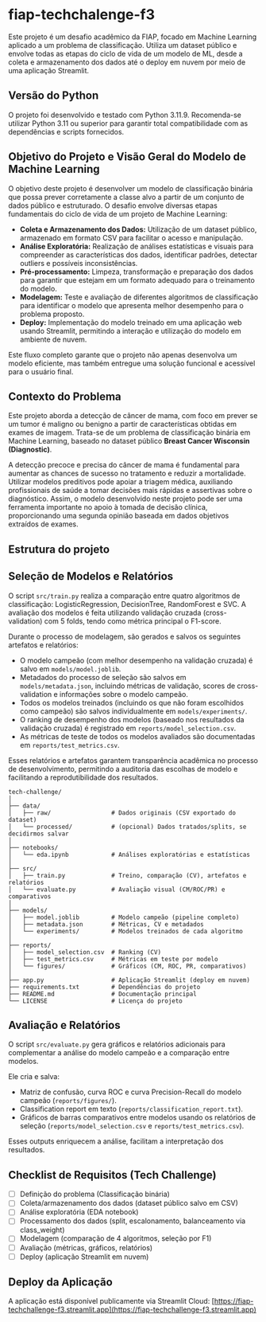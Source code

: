 # fiap-techchalenge-f3


Este projeto é um desafio acadêmico da FIAP, focado em Machine Learning aplicado a um problema de classificação. Utiliza um dataset público e envolve todas as etapas do ciclo de vida de um modelo de ML, desde a coleta e armazenamento dos dados até o deploy em nuvem por meio de uma aplicação Streamlit.

## Versão do Python

O projeto foi desenvolvido e testado com Python 3.11.9. Recomenda-se utilizar Python 3.11 ou superior para garantir total compatibilidade com as dependências e scripts fornecidos.

## Objetivo do Projeto e Visão Geral do Modelo de Machine Learning

O objetivo deste projeto é desenvolver um modelo de classificação binária que possa prever corretamente a classe alvo a partir de um conjunto de dados público e estruturado. O desafio envolve diversas etapas fundamentais do ciclo de vida de um projeto de Machine Learning:

- **Coleta e Armazenamento dos Dados:** Utilização de um dataset público, armazenado em formato CSV para facilitar o acesso e manipulação.
- **Análise Exploratória:** Realização de análises estatísticas e visuais para compreender as características dos dados, identificar padrões, detectar outliers e possíveis inconsistências.
- **Pré-processamento:** Limpeza, transformação e preparação dos dados para garantir que estejam em um formato adequado para o treinamento do modelo.
- **Modelagem:** Teste e avaliação de diferentes algoritmos de classificação para identificar o modelo que apresenta melhor desempenho para o problema proposto.
- **Deploy:** Implementação do modelo treinado em uma aplicação web usando Streamlit, permitindo a interação e utilização do modelo em ambiente de nuvem.


Este fluxo completo garante que o projeto não apenas desenvolva um modelo eficiente, mas também entregue uma solução funcional e acessível para o usuário final.

## Contexto do Problema

Este projeto aborda a detecção de câncer de mama, com foco em prever se um tumor é maligno ou benigno a partir de características obtidas em exames de imagem. Trata-se de um problema de classificação binária em Machine Learning, baseado no dataset público **Breast Cancer Wisconsin (Diagnostic)**.

A detecção precoce e precisa do câncer de mama é fundamental para aumentar as chances de sucesso no tratamento e reduzir a mortalidade. Utilizar modelos preditivos pode apoiar a triagem médica, auxiliando profissionais de saúde a tomar decisões mais rápidas e assertivas sobre o diagnóstico. Assim, o modelo desenvolvido neste projeto pode ser uma ferramenta importante no apoio à tomada de decisão clínica, proporcionando uma segunda opinião baseada em dados objetivos extraídos de exames.

## Estrutura do projeto

## Seleção de Modelos e Relatórios

O script `src/train.py` realiza a comparação entre quatro algoritmos de classificação: LogisticRegression, DecisionTree, RandomForest e SVC. A avaliação dos modelos é feita utilizando validação cruzada (cross-validation) com 5 folds, tendo como métrica principal o F1-score.

Durante o processo de modelagem, são gerados e salvos os seguintes artefatos e relatórios:

- O modelo campeão (com melhor desempenho na validação cruzada) é salvo em `models/model.joblib`.
- Metadados do processo de seleção são salvos em `models/metadata.json`, incluindo métricas de validação, scores de cross-validation e informações sobre o modelo campeão.
- Todos os modelos treinados (incluindo os que não foram escolhidos como campeão) são salvos individualmente em `models/experiments/`.
- O ranking de desempenho dos modelos (baseado nos resultados da validação cruzada) é registrado em `reports/model_selection.csv`.
- As métricas de teste de todos os modelos avaliados são documentadas em `reports/test_metrics.csv`.

Esses relatórios e artefatos garantem transparência acadêmica no processo de desenvolvimento, permitindo a auditoria das escolhas de modelo e facilitando a reprodutibilidade dos resultados.

```
tech-challenge/
│
├── data/
│   ├── raw/                 # Dados originais (CSV exportado do dataset)
│   └── processed/           # (opcional) Dados tratados/splits, se decidirmos salvar
│
├── notebooks/
│   └── eda.ipynb            # Análises exploratórias e estatísticas
│
├── src/
│   ├── train.py             # Treino, comparação (CV), artefatos e relatórios
│   └── evaluate.py          # Avaliação visual (CM/ROC/PR) e comparativos
│
├── models/
│   ├── model.joblib         # Modelo campeão (pipeline completo)
│   ├── metadata.json        # Métricas, CV e metadados
│   └── experiments/         # Modelos treinados de cada algoritmo
│
├── reports/
│   ├── model_selection.csv  # Ranking (CV)
│   ├── test_metrics.csv     # Métricas em teste por modelo
│   └── figures/             # Gráficos (CM, ROC, PR, comparativos)
│
├── app.py                   # Aplicação Streamlit (deploy em nuvem)
├── requirements.txt         # Dependências do projeto
├── README.md                # Documentação principal
└── LICENSE                  # Licença do projeto
```

## Avaliação e Relatórios

O script `src/evaluate.py` gera gráficos e relatórios adicionais para complementar a análise do modelo campeão e a comparação entre modelos.

Ele cria e salva:

- Matriz de confusão, curva ROC e curva Precision-Recall do modelo campeão (`reports/figures/`).
- Classification report em texto (`reports/classification_report.txt`).
- Gráficos de barras comparativos entre modelos usando os relatórios de seleção (`reports/model_selection.csv` e `reports/test_metrics.csv`).

Esses outputs enriquecem a análise, facilitam a interpretação dos resultados.

## Checklist de Requisitos (Tech Challenge)

- [ ] Definição do problema (Classificação binária)
- [ ] Coleta/armazenamento dos dados (dataset público salvo em CSV)
- [ ] Análise exploratória (EDA notebook)
- [ ] Processamento dos dados (split, escalonamento, balanceamento via class_weight)
- [ ] Modelagem (comparação de 4 algoritmos, seleção por F1)
- [ ] Avaliação (métricas, gráficos, relatórios)
- [ ] Deploy (aplicação Streamlit em nuvem)

## Deploy da Aplicação

A aplicação está disponível publicamente via Streamlit Cloud: [https://fiap-techchallenge-f3.streamlit.app](https://fiap-techchallenge-f3.streamlit.app)